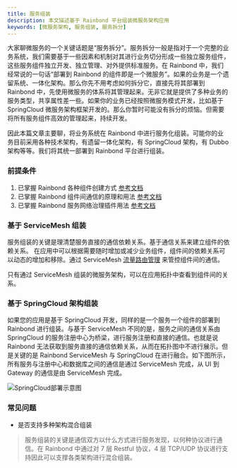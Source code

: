```yaml
---
title: 服务组装
description: 本文描述基于 Rainbond 平台组装微服务架构应用
keywords: [微服务架构, 服务组装, 服务拆分]
---
```


大家聊微服务的一个关键话题是“服务拆分”。服务拆分一般是指对于一个完整的业务系统，我们需要基于一些因素和机制对其进行业务切分形成一些独立服务组件，这些服务组件独立开发、独立管理、对外提供标准服务。在 Rainbond 中，我们经常说的一句话“部署到 Rainbond 的组件即是一个微服务”。如果的业务是一个遗留系统、一体化架构。那么你先不用考虑如何拆分它，直接先将其部署到 Rainbond 中，先使用微服务的体系将其管理起来。无非它就是提供了多种业务的服务类型，共享属性差一些。如果你的业务已经按照微服务模式开发，比如基于 SpringCloud 微服务架构框架开发的。那么你暂时可能没有拆分的烦恼。但需要将所有服务组件高效的管理起来，持续开发。

因此本篇文章主要聊，将业务系统在 Rainbond 中进行服务化组装。可能你的业务目前采用各种技术架构，有遗留一体化架构，有 SpringCloud 架构，有 Dubbo 架构等等。我们将其统一部署到 Rainbond 平台进行组装。

### 前提条件

1. 已掌握 Rainbond 各种组件创建方式 [参考文档](../user-manual/component-create/)
2. 已掌握 Rainbond 组件间通信的原理和用法 [参考文档](../user-manual/component-connection/)
3. 已掌握 Rainbond 服务网络治理插件用法 [参考文档](../user-manual/plugin-manage/mesh-plugin/)

### 基于 ServiceMesh 组装

服务组装的关键是理清楚服务直接的通信依赖关系。基于通信关系来建立组件的依赖关系。 在应用中可以根据需要随时增加或减少业务组件，组件间的依赖关系可以动态的增加和移除。通过 ServiceMesh [流量路由管理](../network-visualization) 来管控组件间的通信。

只有通过 ServiceMesh 组装的微服务架构，可以在应用拓扑中查看到组件间的关系。

### 基于 SpringCloud 架构组装

如果您的应用是基于 SpringCloud 开发，同样的是一个服务一个组件的部署到 Rainbond 进行组装。与基于 ServiceMesh 不同的是，服务之间的通信关系由 SpringCloud 的服务注册中心为桥梁，进行服务注册和直接的通信。也就是说 Rainbond 无法获取到服务直接的通信依赖关系，从而在拓扑图中不进行展示。但是关键的是 Rainbond ServiceMesh 与 SpringCloud 在进行融合。如下图所示，所有服务与注册中心和数据库之间的通信是通过 ServiceMesh 完成，从 UI 到 Gateway 的通信是由 ServiceMesh 完成。

<image src="https://grstatic.oss-cn-shanghai.aliyuncs.com/docs/5.2/SpringCloud.png" title="SpringCloud部署示意图" />

### 常见问题

- 是否支持多种架构混合组装

> 服务组装的关键是通信双方以什么方式进行服务发现，以何种协议进行通信。在 Rainbond 中通过对 7 层 Restful 协议，4 层 TCP/UDP 协议进行支持因此可以支撑各类架构进行混合组装。
